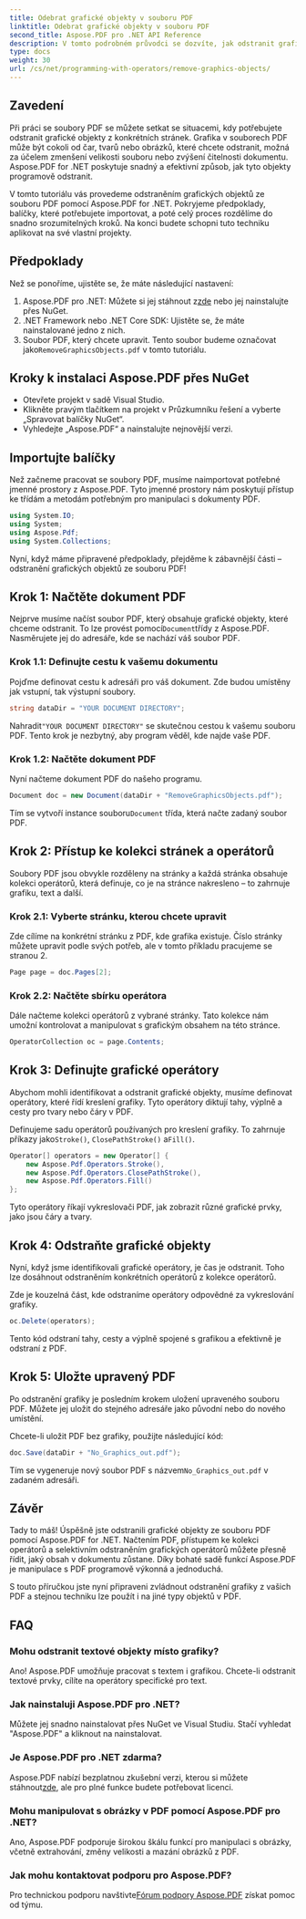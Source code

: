 ```yaml
---
title: Odebrat grafické objekty v souboru PDF
linktitle: Odebrat grafické objekty v souboru PDF
second_title: Aspose.PDF pro .NET API Reference
description: V tomto podrobném průvodci se dozvíte, jak odstranit grafické objekty ze souboru PDF pomocí Aspose.PDF for .NET. Zjednodušte své úlohy manipulace s PDF.
type: docs
weight: 30
url: /cs/net/programming-with-operators/remove-graphics-objects/
---
```

## Zavedení

Při práci se soubory PDF se můžete setkat se situacemi, kdy potřebujete odstranit grafické objekty z konkrétních stránek. Grafika v souborech PDF může být cokoli od čar, tvarů nebo obrázků, které chcete odstranit, možná za účelem zmenšení velikosti souboru nebo zvýšení čitelnosti dokumentu. Aspose.PDF for .NET poskytuje snadný a efektivní způsob, jak tyto objekty programově odstranit.

V tomto tutoriálu vás provedeme odstraněním grafických objektů ze souboru PDF pomocí Aspose.PDF for .NET. Pokryjeme předpoklady, balíčky, které potřebujete importovat, a poté celý proces rozdělíme do snadno srozumitelných kroků. Na konci budete schopni tuto techniku aplikovat na své vlastní projekty.

## Předpoklady

Než se ponoříme, ujistěte se, že máte následující nastavení:

1.  Aspose.PDF pro .NET: Můžete si jej stáhnout z[zde](https://releases.aspose.com/pdf/net/) nebo jej nainstalujte přes NuGet.
2. .NET Framework nebo .NET Core SDK: Ujistěte se, že máte nainstalované jedno z nich.
3.  Soubor PDF, který chcete upravit. Tento soubor budeme označovat jako`RemoveGraphicsObjects.pdf` v tomto tutoriálu.

## Kroky k instalaci Aspose.PDF přes NuGet

- Otevřete projekt v sadě Visual Studio.
- Klikněte pravým tlačítkem na projekt v Průzkumníku řešení a vyberte „Spravovat balíčky NuGet“.
- Vyhledejte „Aspose.PDF“ a nainstalujte nejnovější verzi.
  
## Importujte balíčky

Než začneme pracovat se soubory PDF, musíme naimportovat potřebné jmenné prostory z Aspose.PDF. Tyto jmenné prostory nám poskytují přístup ke třídám a metodám potřebným pro manipulaci s dokumenty PDF.

```csharp
using System.IO;
using System;
using Aspose.Pdf;
using System.Collections;
```

Nyní, když máme připravené předpoklady, přejděme k zábavnější části – odstranění grafických objektů ze souboru PDF!

## Krok 1: Načtěte dokument PDF

 Nejprve musíme načíst soubor PDF, který obsahuje grafické objekty, které chceme odstranit. To lze provést pomocí`Document`třídy z Aspose.PDF. Nasměrujete jej do adresáře, kde se nachází váš soubor PDF.

### Krok 1.1: Definujte cestu k vašemu dokumentu

Pojďme definovat cestu k adresáři pro váš dokument. Zde budou umístěny jak vstupní, tak výstupní soubory.

```csharp
string dataDir = "YOUR DOCUMENT DIRECTORY";
```

 Nahradit`"YOUR DOCUMENT DIRECTORY"` se skutečnou cestou k vašemu souboru PDF. Tento krok je nezbytný, aby program věděl, kde najde vaše PDF.

### Krok 1.2: Načtěte dokument PDF

Nyní načteme dokument PDF do našeho programu.

```csharp
Document doc = new Document(dataDir + "RemoveGraphicsObjects.pdf");
```

 Tím se vytvoří instance souboru`Document` třída, která načte zadaný soubor PDF.

## Krok 2: Přístup ke kolekci stránek a operátorů

Soubory PDF jsou obvykle rozděleny na stránky a každá stránka obsahuje kolekci operátorů, která definuje, co je na stránce nakresleno – to zahrnuje grafiku, text a další.

### Krok 2.1: Vyberte stránku, kterou chcete upravit

Zde cílíme na konkrétní stránku z PDF, kde grafika existuje. Číslo stránky můžete upravit podle svých potřeb, ale v tomto příkladu pracujeme se stranou 2.

```csharp
Page page = doc.Pages[2];
```

### Krok 2.2: Načtěte sbírku operátora

Dále načteme kolekci operátorů z vybrané stránky. Tato kolekce nám umožní kontrolovat a manipulovat s grafickým obsahem na této stránce.

```csharp
OperatorCollection oc = page.Contents;
```

## Krok 3: Definujte grafické operátory

Abychom mohli identifikovat a odstranit grafické objekty, musíme definovat operátory, které řídí kreslení grafiky. Tyto operátory diktují tahy, výplně a cesty pro tvary nebo čáry v PDF.

 Definujeme sadu operátorů používaných pro kreslení grafiky. To zahrnuje příkazy jako`Stroke()`, `ClosePathStroke()` a`Fill()`.

```csharp
Operator[] operators = new Operator[] {
    new Aspose.Pdf.Operators.Stroke(),
    new Aspose.Pdf.Operators.ClosePathStroke(),
    new Aspose.Pdf.Operators.Fill()
};
```

Tyto operátory říkají vykreslovači PDF, jak zobrazit různé grafické prvky, jako jsou čáry a tvary.

## Krok 4: Odstraňte grafické objekty

Nyní, když jsme identifikovali grafické operátory, je čas je odstranit. Toho lze dosáhnout odstraněním konkrétních operátorů z kolekce operátorů.

Zde je kouzelná část, kde odstraníme operátory odpovědné za vykreslování grafiky.

```csharp
oc.Delete(operators);
```

Tento kód odstraní tahy, cesty a výplně spojené s grafikou a efektivně je odstraní z PDF.

## Krok 5: Uložte upravený PDF

Po odstranění grafiky je posledním krokem uložení upraveného souboru PDF. Můžete jej uložit do stejného adresáře jako původní nebo do nového umístění.

Chcete-li uložit PDF bez grafiky, použijte následující kód:

```csharp
doc.Save(dataDir + "No_Graphics_out.pdf");
```

 Tím se vygeneruje nový soubor PDF s názvem`No_Graphics_out.pdf` v zadaném adresáři.

## Závěr

Tady to máš! Úspěšně jste odstranili grafické objekty ze souboru PDF pomocí Aspose.PDF for .NET. Načtením PDF, přístupem ke kolekci operátorů a selektivním odstraněním grafických operátorů můžete přesně řídit, jaký obsah v dokumentu zůstane. Díky bohaté sadě funkcí Aspose.PDF je manipulace s PDF programově výkonná a jednoduchá.

S touto příručkou jste nyní připraveni zvládnout odstranění grafiky z vašich PDF a stejnou techniku lze použít i na jiné typy objektů v PDF.

## FAQ

### Mohu odstranit textové objekty místo grafiky?

Ano! Aspose.PDF umožňuje pracovat s textem i grafikou. Chcete-li odstranit textové prvky, cílíte na operátory specifické pro text.

### Jak nainstaluji Aspose.PDF pro .NET?

Můžete jej snadno nainstalovat přes NuGet ve Visual Studiu. Stačí vyhledat "Aspose.PDF" a kliknout na nainstalovat.

### Je Aspose.PDF pro .NET zdarma?

 Aspose.PDF nabízí bezplatnou zkušební verzi, kterou si můžete stáhnout[zde](https://releases.aspose.com/), ale pro plné funkce budete potřebovat licenci.

### Mohu manipulovat s obrázky v PDF pomocí Aspose.PDF pro .NET?

Ano, Aspose.PDF podporuje širokou škálu funkcí pro manipulaci s obrázky, včetně extrahování, změny velikosti a mazání obrázků z PDF.

### Jak mohu kontaktovat podporu pro Aspose.PDF?

 Pro technickou podporu navštivte[Fórum podpory Aspose.PDF](https://forum.aspose.com/c/pdf/10) získat pomoc od týmu.